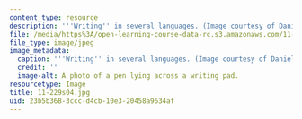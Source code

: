 ```yaml
---
content_type: resource
description: '''Writing'' in several languages. (Image courtesy of Daniel Bersak).'
file: /media/https%3A/open-learning-course-data-rc.s3.amazonaws.com/11-229-advanced-writing-seminar-spring-2004/23b5b3683cccd4cb10e320458a9634af_11-229s04.jpg
file_type: image/jpeg
image_metadata:
  caption: '''Writing'' in several languages. (Image courtesy of Daniel Bersak).'
  credit: ''
  image-alt: A photo of a pen lying across a writing pad.
resourcetype: Image
title: 11-229s04.jpg
uid: 23b5b368-3ccc-d4cb-10e3-20458a9634af
---
```

